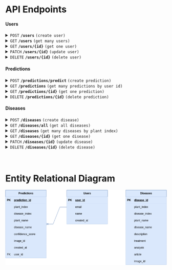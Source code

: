 # API Endpoints

#### Users

<details>
 <summary><code>POST</code> <code><b>/users</b></code> <code>(create user)</code></summary>

##### Parameters
> None

##### Request Body
```json
{
    "user_id": "string",
    "email": "string",
    "name": "string"
}
```

##### Response Body
```json
{
    "message": "string"
}
```
</details>

<details>
 <summary><code>GET</code> <code><b>/users</b></code> <code>(get many users)</code></summary>

##### Parameters
> None

##### Request Body
> None

##### Response Body
```json
{
    "users": [
        {
            "user_id": "string",
            "email": "string",
            "name": "string",
            "created_at": "string"
        }
    ]
}
```
</details>

<details>
 <summary><code>GET</code> <code><b>/users/{id}</b></code> <code>(get one user)</code></summary>

##### Path Parameters
> | name | type | data type |
> |-----------|-----------|-------------------------|
> | id | required | string|

##### Request Body
> None

##### Response Body
```json
{
    "user_id": "string",
    "email": "string",
    "name": "string",
    "created_at": "string"
}
```
</details>

<details>
 <summary><code>PATCH</code> <code><b>/users/{id}</b></code> <code>(update user)</code></summary>

##### Path Parameters
> | name | type | data type |
> |-----------|-----------|-------------------------|
> | id | required | string|

##### Request Body
```json
{
    "name": "string"
}
```

##### Response Body
```json
{
    "message": "string"
}
```
</details>

<details>
 <summary><code>DELETE</code> <code><b>/users/{id}</b></code> <code>(delete user)</code></summary>

##### Path Parameters
> | name | type | data type |
> |-----------|-----------|-------------------------|
> | id | required | string|

##### Request Body
> None

##### Response Body
```json
{
    "message": "string"
}
```
</details>












#### Predictions

<details>
 <summary><code>POST</code> <code><b>/predictions/predict</b></code> <code>(create prediction)</code></summary>

##### Query Parameters
> | name | type | data type |
> |-----------|-----------|-------------------------|
> | user_id | required | string|
> | plant_index | required | string|

##### Request Body
```json
{
   "image": "File"
}
```

##### Response Body
```json
{
    "prediction_id": "string",
    "plant_index": 1,
    "disease_index": 1,
    "plant_name": "string",
    "disease_name": "string",
    "confidence_score": 1,
    "temporary_image_url": "string",
    "user_id": "string",
    "treatment": "string",
    "analysis": "string",
    "article": "string",
    "created_at": "string"
}
```
</details>

<details>
 <summary><code>GET</code> <code><b>/predictions</b></code> <code>(get many predictions by user id)</code></summary>

##### Query Parameters
> | name | type | data type |
> |-----------|-----------|-------------------------|
> | user_id | required | string|

##### Request Body
> None

##### Response Body
```json
{
    "predictions": [
        {
            "prediction_id": "string",
            "plant_index": 1,
            "disease_index": 1,
            "plant_name": "string",
            "disease_name": "string",
            "confidence_score": 1,
            "temporary_image_url": "string",
            "user_id": "string",
            "treatment": "string",
            "analysis": "string",
            "article": "string",
            "created_at": "string"
        }
    ]
}
```
</details>

<details>
 <summary><code>GET</code> <code><b>/predictions/{id}</b></code> <code>(get one prediction)</code></summary>

##### Path Parameter
> | name | type | data type |
> |-----------|-----------|-------------------------|
> | id | required | string|

##### Request Body
> None

##### Response Body
```json
{
    "prediction_id": "string",
    "plant_index": 1,
    "disease_index": 1,
    "plant_name": "string",
    "disease_name": "string",
    "confidence_score": 1,
    "temporary_image_url": "string",
    "user_id": "string",
    "treatment": "string",
    "analysis": "string",
    "article": "string",
    "created_at": "string"
}
```
</details>

<details>
 <summary><code>DELETE</code> <code><b>/predictions/{id}</b></code> <code>(delete prediction)</code></summary>

##### Path Parameter
> | name | type | data type |
> |-----------|-----------|-------------------------|
> | id | required | string|

##### Request Body
> None

##### Response Body
```json
{
    "message": "string"
}
```
</details>











#### Diseases

<details>
 <summary><code>POST</code> <code><b>/diseases</b></code> <code>(create disease)</code></summary>

##### Parameters
> None

##### Request Body
```json 
{
    "disease_id": "string",
    "plant_index": 1,
    "disease_index": 1,
    "plant_name": "string",
    "disease_name": "string",
    "description": "string",
    "treatment": "string",
    "analysis": "string",
    "article": "string",
    "image_id": "string"
}
```

##### Response Body
```json
{
    "message": "string"
}
```
</details>

<details>
 <summary><code>GET</code> <code><b>/diseases/all</b></code> <code>(get all diseases)</code></summary>

##### Parameters
> None

##### Request Body
> None

##### Response Body
```json
{
    "diseases": [
        {
            "disease_id": "string",
            "plant_index": 1,
            "disease_index": 1,
            "plant_name": "string",
            "disease_name": "string",
            "description": "string",
            "treatment": "string",
            "analysis": "string",
            "article": "string",
            "temporary_image_url": "string"
        }
    ]
}
```
</details>

<details>
 <summary><code>GET</code> <code><b>/diseases</b></code> <code>(get many diseases by plant index)</code></summary>

##### Query Parameters
> | name | type | data type |
> |-----------|-----------|-------------------------|
> | plant_index | required | string|

##### Request Body
> None

##### Response Body
```json
{
    "diseases": [
        {
            "disease_id": "string",
            "plant_index": 1,
            "disease_index": 1,
            "plant_name": "string",
            "disease_name": "string",
            "description": "string",
            "treatment": "string",
            "analysis": "string",
            "article": "string",
            "temporary_image_url": "string"
        }
    ]
}
```
</details>

<details>
 <summary><code>GET</code> <code><b>/diseases/{id}</b></code> <code>(get one disease)</code></summary>

##### Path Parameters
> | name | type | data type |
> |-----------|-----------|-------------------------|
> | id | required | string|

##### Request Body
> None

##### Response Body
```json 
{
    "disease_id": "string",
    "plant_index": 1,
    "disease_index": 1,
    "plant_name": "string",
    "disease_name": "string",
    "description": "string",
    "treatment": "string",
    "analysis": "string",
    "article": "string",
    "temporary_image_url": "string"
}
```
</details>

<details>
 <summary><code>PATCH</code> <code><b>/diseases/{id}</b></code> <code>(update disease)</code></summary>

##### Path Parameter
> | name | type | data type |
> |-----------|-----------|-------------------------|
> | id | required | string|

##### Request Body
```json
{
    "plant_index": 1,
    "disease_index": 1,
    "plant_name": "string",
    "disease_name": "string",
    "description": "string",
    "treatment": "string",
    "analysis": "string",
    "article": "string",
    "image_id": "string"
}
```

##### Response Body
```json
{
    "message": "string"
}
```
</details>

<details>
 <summary><code>DELETE</code> <code><b>/diseases/{id}</b></code> <code>(delete disease)</code></summary>

##### Path Parameter
> | name | type | data type |
> |-----------|-----------|-------------------------|
> | id | required | string|

##### Request Body
> None

##### Response Body
```json
{
    "message": "string"
}
```
</details>
<br><br>


# Entity Relational Diagram

<p align="center">
  <img src="images/erd.png" alt="erd" />
</p>